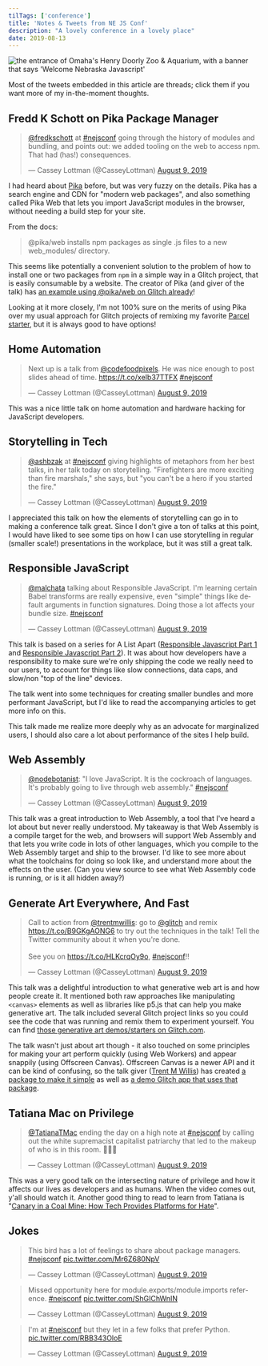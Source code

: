 ```yaml
---
tilTags: ['conference']
title: 'Notes & Tweets from NE JS Conf'
description: "A lovely conference in a lovely place" 
date: 2019-08-13
---
```


<img src="https://cdn.glitch.com/a7c5a8e6-9c91-4b32-95a3-cbda75a6eda5%2Fzoo.jpeg?v=1565718329409" alt="the entrance of Omaha's Henry Doorly Zoo & Aquarium, with a banner that says 'Welcome Nebraska Javascript'"/>

Most of the tweets embedded in this article are threads; click them if you want more of my in-the-moment thoughts.

## Fredd K Schott on Pika Package Manager

<blockquote class="twitter-tweet" data-lang="en"><p lang="en" dir="ltr"><a href="https://twitter.com/FredKSchott?ref_src=twsrc%5Etfw">@fredkschott</a> at <a href="https://twitter.com/hashtag/nejsconf?src=hash&amp;ref_src=twsrc%5Etfw">#nejsconf</a> going through the history of modules and bundling, and points out: we added tooling on the web to access npm. That had (has!) consequences.</p>&mdash; Cassey Lottman (@CasseyLottman) <a href="https://twitter.com/CasseyLottman/status/1159831637703553026?ref_src=twsrc%5Etfw">August 9, 2019</a></blockquote> <script async src="https://platform.twitter.com/widgets.js" charset="utf-8"></script>

I had heard about [Pika](https://www.pika.dev/) before, but was very fuzzy on the details. Pika has a search engine and CDN for "modern web packages", and also something called Pika Web that lets you import JavaScript modules in the browser, without needing a build step for your site. 

From the docs:
 
> @pika/web installs npm packages as single .js files to a new web_modules/ directory.

This seems like potentially a convenient solution to the problem of how to install one or two packages from `npm` in a simple way in a Glitch project, that is easily consumable by a website. The creator of Pika (and giver of the talk) has [an example using @pika/web on Glitch already](https://glitch.com/~pika-web-example-simple)! 

Looking at it more closely, I'm not 100% sure on the merits of using Pika over my usual approach for Glitch projects of remixing my favorite [Parcel starter](https://glitch.com/~parcel), but it is always good to have options! 

## Home Automation
<blockquote class="twitter-tweet"><p lang="en" dir="ltr">Next up is a talk from <a href="https://twitter.com/CodeFoodPixels?ref_src=twsrc%5Etfw">@codefoodpixels</a>. He was nice enough to post slides ahead of time. <a href="https://t.co/xeIb37TTFX">https://t.co/xeIb37TTFX</a> <a href="https://twitter.com/hashtag/nejsconf?src=hash&amp;ref_src=twsrc%5Etfw">#nejsconf</a></p>&mdash; Cassey Lottman (@CasseyLottman) <a href="https://twitter.com/CasseyLottman/status/1159834573339078656?ref_src=twsrc%5Etfw">August 9, 2019</a></blockquote> <script async src="https://platform.twitter.com/widgets.js" charset="utf-8"></script>

This was a nice little talk on home automation and hardware hacking for JavaScript developers. 

## Storytelling in Tech

<blockquote class="twitter-tweet"><p lang="en" dir="ltr"><a href="https://twitter.com/ashbzak?ref_src=twsrc%5Etfw">@ashbzak</a> at <a href="https://twitter.com/hashtag/nejsconf?src=hash&amp;ref_src=twsrc%5Etfw">#nejsconf</a> giving highlights of metaphors from her best talks, in her talk today on storytelling. &quot;Firefighters are more exciting than fire marshals,&quot; she says, but &quot;you can&#39;t be a hero if you started the fire.&quot;</p>&mdash; Cassey Lottman (@CasseyLottman) <a href="https://twitter.com/CasseyLottman/status/1159860869997744129?ref_src=twsrc%5Etfw">August 9, 2019</a></blockquote> <script async src="https://platform.twitter.com/widgets.js" charset="utf-8"></script>

I appreciated this talk on how the elements of storytelling can go in to making a conference talk great. Since I don't give a ton of talks at this point, I would have liked to see some tips on how I can use storytelling in regular (smaller scale!) presentations in the workplace, but it was still a great talk.

## Responsible JavaScript
<blockquote class="twitter-tweet"><p lang="en" dir="ltr"><a href="https://twitter.com/malchata?ref_src=twsrc%5Etfw">@malchata</a> talking about Responsible JavaScript. I&#39;m learning certain Babel transforms are really expensive, even &quot;simple&quot; things like default arguments in function signatures. Doing those a lot affects your bundle size. <a href="https://twitter.com/hashtag/nejsconf?src=hash&amp;ref_src=twsrc%5Etfw">#nejsconf</a></p>&mdash; Cassey Lottman (@CasseyLottman) <a href="https://twitter.com/CasseyLottman/status/1159875112289669123?ref_src=twsrc%5Etfw">August 9, 2019</a></blockquote> <script async src="https://platform.twitter.com/widgets.js" charset="utf-8"></script>

This talk is based on a series for A List Apart ([Responsible Javascript Part 1](https://alistapart.com/article/responsible-javascript-part-1/) and [Responsible Javascript Part 2](https://alistapart.com/article/responsible-javascript-part-2/)). It was about how developers have a responsibility to make sure we're only shipping the code we really need to our users, to account for things like slow connections, data caps, and slow/non "top of the line" devices. 

The talk went into some techniques for creating smaller bundles and more performant JavaScript, but I'd like to read the accompanying articles to get more info on this. 

This talk made me realize more deeply why as an advocate for marginalized users, I should also care a lot about performance of the sites I help build.

## Web Assembly
<blockquote class="twitter-tweet"><p lang="en" dir="ltr"><a href="https://twitter.com/nodebotanist?ref_src=twsrc%5Etfw">@nodebotanist</a>: &quot;I love JavaScript. It is the cockroach of languages. It&#39;s probably going to live through web assembly.&quot; <a href="https://twitter.com/hashtag/nejsconf?src=hash&amp;ref_src=twsrc%5Etfw">#nejsconf</a></p>&mdash; Cassey Lottman (@CasseyLottman) <a href="https://twitter.com/CasseyLottman/status/1159923716190547968?ref_src=twsrc%5Etfw">August 9, 2019</a></blockquote> <script async src="https://platform.twitter.com/widgets.js" charset="utf-8"></script>

This talk was a great introduction to Web Assembly, a tool that I've heard a lot about but never really understood. My takeaway is that Web Assembly is a compile target for the web, and browsers will support Web Assembly and that lets you write code in lots of other languages, which you compile to the Web Assembly target and ship to the browser. I'd like to see more about what the toolchains for doing so look like, and understand more about the effects on the user. (Can you view source to see what Web Assembly code is running, or is it all hidden away?)

## Generate Art Everywhere, And Fast

<blockquote class="twitter-tweet"><p lang="en" dir="ltr">Call to action from <a href="https://twitter.com/trentmwillis?ref_src=twsrc%5Etfw">@trentmwillis</a>: go to <a href="https://twitter.com/glitch?ref_src=twsrc%5Etfw">@glitch</a> and remix <a href="https://t.co/B9GKgAONG6">https://t.co/B9GKgAONG6</a> to try out the techniques in the talk! Tell the Twitter community about it when you&#39;re done. <br><br>See you on <a href="https://t.co/HLKcrqOy9o">https://t.co/HLKcrqOy9o</a>, <a href="https://twitter.com/hashtag/nejsconf?src=hash&amp;ref_src=twsrc%5Etfw">#nejsconf</a>!!</p>&mdash; Cassey Lottman (@CasseyLottman) <a href="https://twitter.com/CasseyLottman/status/1159935408131760128?ref_src=twsrc%5Etfw">August 9, 2019</a></blockquote> <script async src="https://platform.twitter.com/widgets.js" charset="utf-8"></script>

This talk was a delightful introduction to what generative web art is and how people create it. It mentioned both raw approaches like manipulating `<canvas>` elements as well as libraries like p5.js that can help you make generative art. The talk included several Glitch project links so you could see the code that was running and remix them to experiment yourself. You can find [those generative art demos/starters on Glitch.com](https://glitch.com/@trentmwillis/nejs-generative-art-demos). 

The talk wasn't just about art though - it also touched on some principles for making your art perform quickly (using Web Workers) and appear snappily (using Offscreen Canvas). Offscreen Canvas is a newer API and it can be kind of confusing, so the talk giver ([Trent M Willis](https://glitch.com/@trentmwillis)) has created [a package to make it simple](https://www.npmjs.com/package/ez-offscreen-canvas) as well as [a demo Glitch app that uses that package](https://glitch.com/~offscreen-canvas-kit). 

## Tatiana Mac on Privilege

<blockquote class="twitter-tweet"><p lang="en" dir="ltr"><a href="https://twitter.com/TatianaTMac?ref_src=twsrc%5Etfw">@TatianaTMac</a> ending the day on a high note at <a href="https://twitter.com/hashtag/nejsconf?src=hash&amp;ref_src=twsrc%5Etfw">#nejsconf</a> by calling out the white supremacist capitalist patriarchy that led to the makeup of who is in this room. 👏👏👏</p>&mdash; Cassey Lottman (@CasseyLottman) <a href="https://twitter.com/CasseyLottman/status/1159954112043200518?ref_src=twsrc%5Etfw">August 9, 2019</a></blockquote> <script async src="https://platform.twitter.com/widgets.js" charset="utf-8"></script>

This was a very good talk on the intersecting nature of privilege and how it affects our lives as developers and as humans. When the video comes out, y'all should watch it. 
Another good thing to read to learn from Tatiana is "[Canary in a Coal Mine: How Tech Provides Platforms for Hate](https://alistapart.com/article/canary-in-a-coal-mine-how-tech-provides-platforms-for-hate/)".

## Jokes

<blockquote class="twitter-tweet"><p lang="en" dir="ltr">This bird has a lot of feelings to share about package managers. <a href="https://twitter.com/hashtag/nejsconf?src=hash&amp;ref_src=twsrc%5Etfw">#nejsconf</a> <a href="https://t.co/Mr6Z680NpV">pic.twitter.com/Mr6Z680NpV</a></p>&mdash; Cassey Lottman (@CasseyLottman) <a href="https://twitter.com/CasseyLottman/status/1159852319439314945?ref_src=twsrc%5Etfw">August 9, 2019</a></blockquote> <script async src="https://platform.twitter.com/widgets.js" charset="utf-8"></script>

<blockquote class="twitter-tweet"><p lang="en" dir="ltr">Missed opportunity here for module.exports/module.imports reference. <a href="https://twitter.com/hashtag/nejsconf?src=hash&amp;ref_src=twsrc%5Etfw">#nejsconf</a> <a href="https://t.co/ShGIChWnIN">pic.twitter.com/ShGIChWnIN</a></p>&mdash; Cassey Lottman (@CasseyLottman) <a href="https://twitter.com/CasseyLottman/status/1159883222811062272?ref_src=twsrc%5Etfw">August 9, 2019</a></blockquote> <script async src="https://platform.twitter.com/widgets.js" charset="utf-8"></script>

<blockquote class="twitter-tweet"><p lang="en" dir="ltr">I&#39;m at <a href="https://twitter.com/hashtag/nejsconf?src=hash&amp;ref_src=twsrc%5Etfw">#nejsconf</a> but they let in a few folks that prefer Python. <a href="https://t.co/RBB343OloE">pic.twitter.com/RBB343OloE</a></p>&mdash; Cassey Lottman (@CasseyLottman) <a href="https://twitter.com/CasseyLottman/status/1159919070000627712?ref_src=twsrc%5Etfw">August 9, 2019</a></blockquote> <script async src="https://platform.twitter.com/widgets.js" charset="utf-8"></script>
